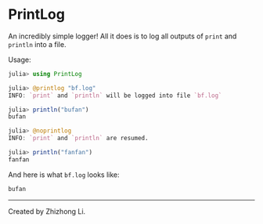 # PrintLog

An incredibly simple logger!
All it does is to log all outputs of `print` and `println` into a file.

Usage:
```julia
julia> using PrintLog

julia> @printlog "bf.log"
INFO: `print` and `println` will be logged into file `bf.log`

julia> println("bufan")
bufan

julia> @noprintlog
INFO: `print` and `println` are resumed.

julia> println("fanfan")
fanfan
```
And here is what `bf.log` looks like:
```txt
bufan
```

---
Created by Zhizhong Li.
